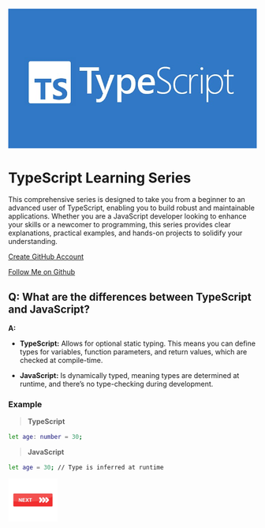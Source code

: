![TypeScript](images/image1.jpeg)
# TypeScript Learning Series


This comprehensive series is designed to take you from a beginner to an advanced user of TypeScript, enabling you to build robust and maintainable applications. Whether you are a JavaScript developer looking to enhance your skills or a newcomer to programming, this series provides clear explanations, practical examples, and hands-on projects to solidify your understanding.

[Create GitHub Account](https://github.com/join)

[Follow Me on Github](https://github.com/SafwanGanz)

## Q: What are the differences between TypeScript and JavaScript?

**A:**

- **TypeScript:** Allows for optional static typing. This means you can define types for variables, function parameters, and return values, which are checked at compile-time.
  
- **JavaScript:** Is dynamically typed, meaning types are determined at runtime, and there’s no type-checking during development.

### Example

> **TypeScript**

```bash
let age: number = 30;
````
> **JavaScript**

```bash
let age = 30; // Type is inferred at runtime
```
<a href="data_structure.md">
  <img src="images/button_next.png" alt="Next" style="width: 100px; height: auto; border: none;"/>
</a>



